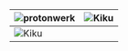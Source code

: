 | ![protonwerk](https://github.com/kbys88/kbys88.github.io/assets/142012962/e4834db3-b2be-4e9c-b1f0-8458be217a95)       | ![Kiku](docs/snapshot/sub.jpeg) |
| --------------------------------------- | --------------------------------------- |
| ![Kiku](docs/snapshot/user-center.jpeg) |                                         |

